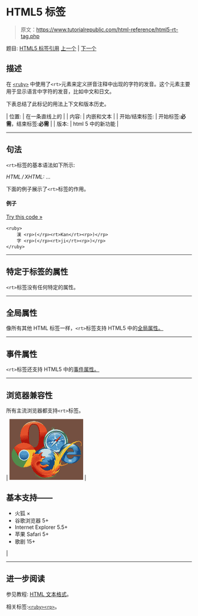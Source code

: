 # HTML5 <rt>标签</rt>

> 原文：<https://www.tutorialrepublic.com/html-reference/html5-rt-tag.php>

题目: [HTML5 标签引用](html5-tags.php) [上一个](html5-rp-tag.php) | [下一个](html5-ruby-tag.php)

## 描述

在 [`<ruby>`](html5-ruby-tag.php) 中使用了`<rt>`元素来定义拼音注释中出现的字符的发音。这个元素主要用于显示语言中字符的发音，比如中文和日文。

下表总结了此标记的用法上下文和版本历史。

| 位置: | 在一条直线上的 |
| 内容: | 内嵌和文本 |
| 开始/结束标签: | 开始标签:**必需**，结束标签:**必需** |
| 版本: | html 5 中的新功能 |

* * *

## 句法

`<rt>`标签的基本语法如下所示:

*HTML / XHTML:* <rt> ... </rt>

下面的例子展示了`<rt>`标签的作用。

#### 例子

[Try this code »](../codelab.php?topic=html5&file=rt-tag "Try this code using online Editor")

```
<ruby>
    漢 <rp>(</rp><rt>Kan</rt><rp>)</rp>
    字 <rp>(</rp><rt>ji</rt><rp>)</rp>
</ruby>
```

* * *

## 特定于标签的属性

`<rt>`标签没有任何特定的属性。

* * *

## 全局属性

像所有其他 HTML 标签一样，`<rt>`标签支持 HTML5 中的[全局属性。](html5-global-attributes.php)

* * *

## 事件属性

`<rt>`标签还支持 HTML5 中的[事件属性。](html5-event-attributes.php)

* * *

## 浏览器兼容性

所有主流浏览器都支持`<rt>`标签。

| ![Browsers Icon](img/e9331123c77668c1832e541c2fca1002.png) | 

## 基本支持——

*   火狐 ×
*   谷歌浏览器 5+
*   Internet Explorer 5.5+
*   苹果 Safari 5+
*   歌剧 15+

 |

* * *

## 进一步阅读

参见教程: [HTML 文本格式](../html-tutorial/html-text-formatting.php)。

相关标签:[`<ruby>`](html5-ruby-tag.php)[`<rp>`](html5-rp-tag.php)。